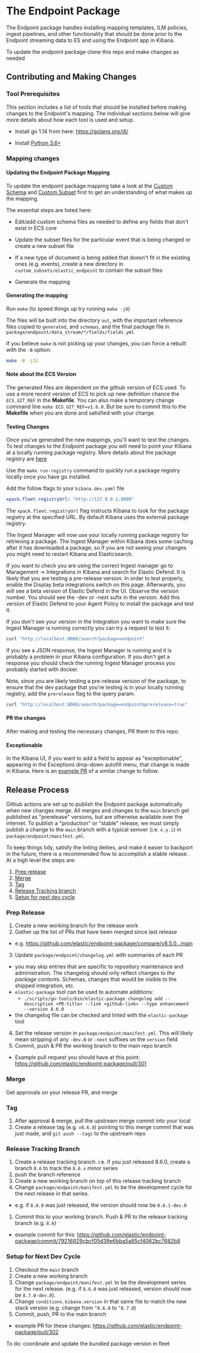 # The Endpoint Package

The Endpoint package handles installing mapping templates, ILM policies, ingest pipelines, and other functionality
that should be done prior to the Endpoint streaming data to ES and using the Endpoint app in Kibana.

To update the endpoint package clone this repo and make changes as needed



## Contributing and Making Changes

### Tool Prerequisites

This section includes a list of tools that should be installed before making changes to the Endpoint's mapping.
The individual sections below will give more details about how each tool is used and setup.

- Install go 1.14 from here: <https://golang.org/dl/>

- Install [Python 3.6+](https://www.python.org/)



### Mapping changes

#### Updating the Endpoint Package Mapping

To update the endpoint package mapping take a look at the [Custom Schema](./custom_schemas/README.md) and
[Custom Subset](./custom_subsets/README.md) first to get an understanding of what makes up the mapping.

The essential steps are listed here:

- Edit/add custom schema files as needed to define any fields that don't exist in ECS core

- Update the subset files for the particular event that is being changed or create a new subset file

- If a new type of document is being added that doesn't fit in the existing ones (e.g. events),
  create a new directory in `custom_subsets/elastic_endpoint` to contain the subset files

- Generate the mapping

#### Generating the mapping

Run `make` (to speed things up try running `make -j8`)

The files will be built into the directory `out`, with the important reference files copied to `generated`, and `schemas`, and the final package file in `package/endpoint/data_stream/*/fields/fields.yml`

If you believe `make` is not picking up your changes, you can force a rebuilt with the `-B` option:

```sh
make -B -j12
```

#### Note about the ECS Version

The generated files are dependent on the github version of ECS used. To use a more recent version
of ECS to pick up new definition chance the `ECS_GIT_REF` in the **Makefile**. You can also
make a temporary change command line `make ECS_GIT_REF=v1.6.0`. But be sure to commit this to the
**Makefile** when you are done and satisfied with your change.

#### Testing Changes

Once you've generated the new mappings, you'll want to test the changes. To test changes to the Endpoint package you will need to point your Kibana at a locally running package registry.
More details about the package registry are [here](https://github.com/elastic/package-registry/blob/master/README.md#running)

Use the `make run-registry` command to quickly run a package registry locally once you have go installed.

Add the follow flags to your `kibana.dev.yaml` file

```yaml
xpack.fleet.registryUrl: "http://127.0.0.1:8080"
```

The `xpack.fleet.registryUrl` flag instructs Kibana to look for the package registry at the specified URL.
By default Kibana uses the external package registry.

The Ingest Manager will now use your locally running package registry for retrieving a package. The Ingest Manager
within Kibana does some caching after it has downloaded a package, so if you are not seeing your changes you might
need to restart Kibana and Elasticsearch.

If you want to check you are using the correct Ingest manager go to Management -> Integrations in Kibana and search for Elastic Defend. It is likely that you are testing a pre-release version. In order to test properly, enable the Display beta integrations switch on this page. Afterwards, you will see a beta version of Elastic Defend in the UI. Observe the version number. You should see the -dev or -next sufix in the version. Add this version of Elastic Defend to your Agent Policy to install the package and test it.

If you don't see your version in the Integration you want to make sure the Ingest Manager is running correctly you can try a request to test it:

```bash
curl "http://localhost:8080/search?package=endpoint"
```

If you see a JSON response, the Ingest Manager is running and it is probably a problem in your Kibana configuration. If you don't get a response you should check the running Ingest Manager process you probably started with docker.

Note, since you are likely testing a pre-release version of the package, to ensure that the dev package that you're testing is in your locally running registry, add the `prerelease` flag to the query param.

```bash
curl "http://localhost:8080/search?package=endpoint&prerelease=true"
```


#### PR the changes

After making and testing the necessary changes, PR them to this repo.


#### Exceptionable

In the Kibana UI, if you want to add a field to appear as "exceptionable", appearing in the Exceptions drop-down autofill menu, that change is made in Kibana. Here is an [example PR](https://github.com/elastic/kibana/pull/129401) of a similar change to follow.



## Release Process

Github actions are set up to publish the Endpoint package automatically when new changes merge. All merges and changes to the `main` branch get published as "prerelease" versions, but are otherwise available over the internet. To publish a "production" or "stable" release, we must simply publish a change to the `main` branch with a typical semver (i.e. `x.y.z`) in `package/endpoint/manifest.yml`.

To keep things tidy, satisfy the linting deities, and make it easier to backport in the future, there is a recommended flow to accomplish a stable release. At a high level the steps are:

1. [Prep release](#prep-release)
2. [Merge](#merge)
3. [Tag](#tag)
4. [Release Tracking branch](#release-tracking-branch)
5. [Setup for next dev cycle](#setup-for-next-dev-cycle)


### Prep Release

1. Create a new working branch for the release work
2. Gather up the list of PRs that have been merged since last release
  - e.g. https://github.com/elastic/endpoint-package/compare/v8.5.0...main
3. Update `package/endpoint/changelog.yml` with summaries of each PR
  - you may skip entries that are specific to repository maintenance and administration. The changelog should only reflect changes _to the package contents_. Schemas, changes that would be visible to the shipped integration, etc.
  - `elastic-package` tool can be used to automate additions:
    + `./scripts/go-tools/bin/elastic-package changelog add --description <PR-title> --link <github-link> --type enhancement --version 8.6.0`
  - the changelog file can be checked and linted with the `elastic-package` tool
4. Set the release version in `package/endpoint/manifest.yml`. This will likely mean stripping of any `-dev.N` or `-next` suffixes on the `version` field
5. Commit, push & PR the working branch to the main repo branch
  - Example pull request you should have at this point: https://github.com/elastic/endpoint-package/pull/301
  
### Merge

Get approvals on your release PR, and merge


### Tag


1. After approval & merge, pull the upstream merge commit into your local
1. Create a release tag (e.g. `v8.6.0`) pointing to this merge commit that was just made, and `git push --tags` to the upstream repo

### Release Tracking Branch

1. Create a release tracking branch. i.e. if you just released 8.6.0, create a branch `8.6` to track the `8.6.x` minor series
1. push the branch reference
1. Create a new working branch on top of this release tracking branch
1. Change `package/endpoint/manifest.yml` to be the development cycle for the next release in that series.
  - e.g. if `8.6.0` was just released, the version should now be `8.6.1-dev.0`
1. Commit this to your working branch. Push & PR to the release tracking branch (e.g. `8.6`)
  - example commit for this: https://github.com/elastic/endpoint-package/commit/79216929cbcf05d39e6bba5a85cf4062bc7682b8



### Setup for Next Dev Cycle

1. Checkout the `main` branch
2. Create a new working branch
3. Change `package/endpoint/manifest.yml` to be the development series for the next release. (e.g. if `8.6.0` was just released, version should now be `8.7.0-dev.0`).
4. Change `conditions.kibana.version` in that same file to match the new stack version (e.g. change from `^8.6.0` to `^8.7.0`)
5. Commit, push, PR to the main branch
  - example PR for these changes: https://github.com/elastic/endpoint-package/pull/302
  


To do: coordinate and update the bundled package version in fleet



